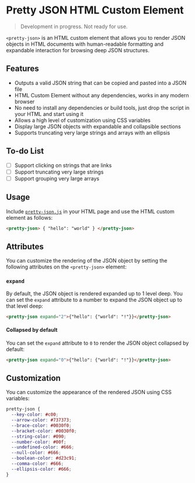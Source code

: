 # Pretty JSON HTML Custom Element

> Development in progress. Not ready for use.

`<pretty-json>` is an HTML custom element that allows you to render JSON objects in HTML documents with human-readable formatting and expandable interaction for browsing deep JSON structures.

## Features

- Outputs a valid JSON string that can be copied and pasted into a JSON file
- HTML Custom Element without any dependencies, works in any modern browser
- No need to install any dependencies or build tools, just drop the script in your HTML and start using it
- Allows a high level of customization using CSS variables
- Display large JSON objects with expandable and collapsible sections
- Supports truncating very large strings and arrays with an ellipsis

## To-do List

- [ ] Support clicking on strings that are links
- [ ] Support truncating very large strings
- [ ] Support grouping very large arrays

## Usage

Include [`pretty-json.js`](https://github.com/mohsen1/pretty-json/blob/main/src/index.js) in your HTML page and use the HTML custom element as follows:

```html
<pretty-json> { "hello": "world" } </pretty-json>
```

## Attributes

You can customize the rendering of the JSON object by setting the following attributes on the `<pretty-json>` element:

### `expand`

By default, the JSON object is rendered expanded up to 1 level deep. You can set the `expand` attribute to a number to expand the JSON object up to that level deep:

```html
<pretty-json expand="2">{"hello": {"world": "!"}}</pretty-json>
```

#### Collapsed by default

You can set the `expand` attribute to `0` to render the JSON object collapsed by default:

```html
<pretty-json expand="0">{"hello": {"world": "!"}}</pretty-json>
```

## Customization

You can customize the appearance of the rendered JSON using CSS variables:

```css
pretty-json {
  --key-color: #c00;
  --arrow-color: #737373;
  --brace-color: #0030f0;
  --bracket-color: #0030f0;
  --string-color: #090;
  --number-color: #00f;
  --undefined-color: #666;
  --null-color: #666;
  --boolean-color: #d23c91;
  --comma-color: #666;
  --ellipsis-color: #666;
}
```
